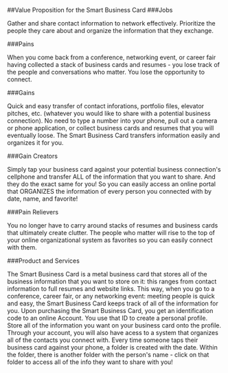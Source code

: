 ##Value Proposition for the Smart Business Card
###Jobs
<html>
<body>
<p>Gather and share contact information to network effectively. Prioritize the people they care about and organize the information that they exchange. 
</p>
</body>
</html>
###Pains
<html>
<body>
<p>When you come back from a conference, networking event, or career fair having collected a stack of business cards and resumes - you lose track of the people and conversations who matter. You lose the opportunity to connect. 
</p>
</body>
</html>
###Gains
<html>
<body>
<p>Quick and easy transfer of contact inforations, portfolio files, elevator pitches, etc. (whatever you would like to share with a potential business connection). No need to type a number into your phone, pull out a camera or phone application, or collect business cards and resumes that you will eventually loose. The Smart Business Card transfers information easily and organizes it for you.
</p>
</body>
</html>

###Gain Creators
<html>
<body>
<p>Simply tap your business card against your potential business connection's cellphone and transfer ALL of the information that you want to share. And they do the exact same for you! So you can easily access an online portal that ORGANIZES the information of every person you connected with by date, name, and favorite!
</p>
</body>
</html>
###Pain Relievers
<html>
<body>
<p> You no longer have to carry around stacks of resumes and business cards that ultimately create clutter. The people who matter will rise to the top of your online organizational system as favorites so you can easily connect with them.
</p>
</body>
</html>
###Product and Services 
<html>
<body>
<p>The Smart Business Card is a metal business card that stores all of the business information that you want to store on it: this ranges from contact information to full resumes and website links. This way, when you go to a conference, career fair, or any networking event: meeting people is quick and easy, the Smart Business Card keeps track of all of the information for you. Upon purchasing the Smart Business Card, you get an identification code to an online Account. You use that ID to create a personal profile. Store all of the information you want on your business card onto the profile. Through your account, you will also have acess to a system that organizes all of the contacts you connect with. Every time someone taps their business card against your phone, a folder is created with the date. Within the folder, there is another folder with the person's name - click on that folder to access all of the info they want to share with you!
</p>
</body>
</html>
